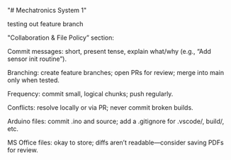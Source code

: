 "# Mechatronics System 1" 

testing out feature branch


"Collaboration & File Policy” section:

Commit messages: short, present tense, explain what/why (e.g., “Add sensor init routine”).

Branching: create feature branches; open PRs for review; merge into main only when tested.

Frequency: commit small, logical chunks; push regularly.

Conflicts: resolve locally or via PR; never commit broken builds.

Arduino files: commit .ino and source; add a .gitignore for .vscode/, build/, etc.

MS Office files: okay to store; diffs aren’t readable—consider saving PDFs for review.
